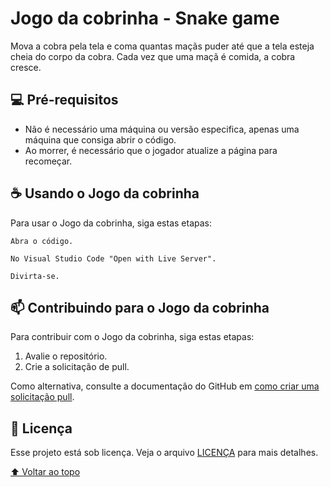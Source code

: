# Jogo da cobrinha - Snake game

Mova a cobra pela tela e coma quantas maçãs puder até que a tela esteja cheia do corpo da cobra. Cada vez que uma maçã é comida, a cobra cresce.




## 💻 Pré-requisitos

* Não é necessário uma máquina ou versão especifica, apenas uma máquina que consiga abrir o código.
* Ao morrer, é necessário que o jogador atualize a página para recomeçar.


## ☕ Usando o Jogo da cobrinha

Para usar o Jogo da cobrinha, siga estas etapas:

```
Abra o código.
```
```
No Visual Studio Code "Open with Live Server".
```
```
Divirta-se.
```


## 📫 Contribuindo para o Jogo da cobrinha
Para contribuir com o Jogo da cobrinha, siga estas etapas:

1. Avalie o repositório.
2. Crie a solicitação de pull.

Como alternativa, consulte a documentação do GitHub em [como criar uma solicitação pull](https://help.github.com/en/github/collaborating-with-issues-and-pull-requests/creating-a-pull-request).


## 📝 Licença

Esse projeto está sob licença. Veja o arquivo [LICENÇA](LICENSE.md) para mais detalhes.

[⬆ Voltar ao topo](#jogo-da-cobrinha---snake-game)<br>
